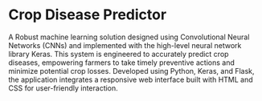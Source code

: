 # Crop Disease Predictor

A Robust machine learning solution designed using Convolutional Neural Networks (CNNs) and implemented with the high-level neural network library Keras. This system is engineered to accurately predict crop diseases, empowering farmers to take timely preventive actions and minimize potential crop losses. Developed using Python, Keras, and Flask, the application integrates a responsive web interface built with HTML and CSS for user-friendly interaction.
